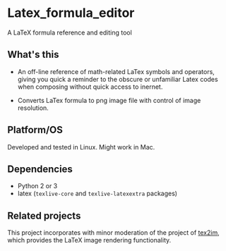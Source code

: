 # Latex_formula_editor

A LaTeX formula reference and editing tool

## What's this

* An off-line reference of math-related LaTex symbols and operators, giving you quick a
reminder to the obscure or unfamiliar Latex codes when composing without quick access to inernet.

* Converts LaTex formula to png image file with control of image resolution.

## Platform/OS

Developed and tested in Linux. Might work in Mac.

## Dependencies

* Python 2 or 3
* latex (`texlive-core` and `texlive-latexextra` packages)

## Related projects

This project incorporates with minor moderation of the project of [tex2im](http://www.nought.de/tex2im.php), which provides the LaTeX image
rendering functionality.
